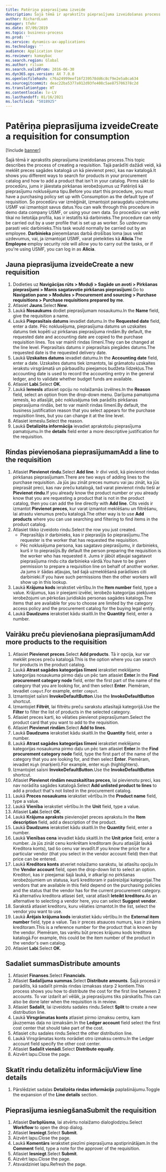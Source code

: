 ```yaml
---
title: Patēriņa pieprasījuma izveide
description: Šajā tēmā ir aprakstīts pieprasījuma izveidošanas process.
author: RichardLuan
manager: tfehr
ms.date: 07/09/2019
ms.topic: business-process
ms.prod: ''
ms.service: dynamics-ax-applications
ms.technology: ''
audience: Application User
ms.reviewer: kamaybac
ms.search.region: Global
ms.author: riluan
ms.search.validFrom: 2016-06-30
ms.dyn365.ops.version: AX 7.0.0
ms.openlocfilehash: c76a24999eef16f239578dd6c8cf9e2e5a8ca634
ms.sourcegitcommit: deac22ba5377a912d93fe408c5ae875706378c2d
ms.translationtype: HT
ms.contentlocale: lv-LV
ms.lasthandoff: 01/16/2021
ms.locfileid: "5018925"
---
```

# <a name="create-a-requisition-for-consumption"></a><span data-ttu-id="0759f-103">Patēriņa pieprasījuma izveide</span><span class="sxs-lookup"><span data-stu-id="0759f-103">Create a requisition for consumption</span></span>

[!include [banner](../../includes/banner.md)]

<span data-ttu-id="0759f-104">Šajā tēmā ir aprakstīts pieprasījuma izveidošanas process.</span><span class="sxs-lookup"><span data-stu-id="0759f-104">This topic describes the process of creating a requisition.</span></span> <span data-ttu-id="0759f-105">Tajā parādīti dažādi veidi, kā meklēt preces sagādes katalogā un kā pievienot preci, kas nav katalogā.</span><span class="sxs-lookup"><span data-stu-id="0759f-105">It shows you different ways to search for products in your procurement catalog and how to add a product that isn't in your catalog.</span></span> <span data-ttu-id="0759f-106">Pirms sākt šo procedūru, jums ir jāiestata pirkšanas ierobežojumus uz Patēriņš kā pieprasījumu noklusējuma tipu.</span><span class="sxs-lookup"><span data-stu-id="0759f-106">Before you start this procedure, you must have a purchasing policy set up with Consumption as the default type of requisition.</span></span> <span data-ttu-id="0759f-107">Šo procedūru var izmēģināt, izmantojot paraugdatu uzņēmumu USMF vai izmantojot savus datus.</span><span class="sxs-lookup"><span data-stu-id="0759f-107">You can walk through this procedure in demo data company USMF, or using your own data.</span></span> <span data-ttu-id="0759f-108">Šo procedūru var veikt tikai no lietotāja profila, kas ir iestatīts kā darbinieks.</span><span class="sxs-lookup"><span data-stu-id="0759f-108">The procedure can only be carried out by a user profile that is set up as worker.</span></span> <span data-ttu-id="0759f-109">Šo uzdevumu parasti veic darbinieks.</span><span class="sxs-lookup"><span data-stu-id="0759f-109">This task would normally be carried out by an employee.</span></span> <span data-ttu-id="0759f-110">**Darbinieka** pieņemšanas darbā drošības loma ļaus veikt uzdevumus, vai, ja izmantojat USMF, varat pieteikties kā **Alicia**.</span><span class="sxs-lookup"><span data-stu-id="0759f-110">The **Employee** employ security role will allow you to carry out the tasks, or if you're using USMF, you can log in as **Alicia**.</span></span>


## <a name="create-a-new-requisition"></a><span data-ttu-id="0759f-111">Jauna pieprasījuma izveide</span><span class="sxs-lookup"><span data-stu-id="0759f-111">Create a new requisition</span></span>
1. <span data-ttu-id="0759f-112">Dodieties uz **Navigācijas rūts > Moduļi > Sagāde un avoti > Pirkšanas pieprasījumi > Manis sagatavotie pirkšanas pieprasījumi**.</span><span class="sxs-lookup"><span data-stu-id="0759f-112">Go to **Navigation pane > Modules > Procurement and sourcing > Purchase requisitions > Purchase requisitions prepared by me**.</span></span>
2. <span data-ttu-id="0759f-113">Atlasiet **Jauns**.</span><span class="sxs-lookup"><span data-stu-id="0759f-113">Select **New**.</span></span>
3. <span data-ttu-id="0759f-114">Laukā **Nosaukums** dodiet pieprasījumam nosaukumu.</span><span class="sxs-lookup"><span data-stu-id="0759f-114">In the **Name** field, give the requisition a name.</span></span>
4. <span data-ttu-id="0759f-115">Laukā **Pieprasītais datums** ievadiet datumu.</span><span class="sxs-lookup"><span data-stu-id="0759f-115">In the **Requested date** field, enter a date.</span></span> <span data-ttu-id="0759f-116">Pēc noklusējuma, pieprasījuma datums un uzskaites datums tiek kopēti uz pirkšanas pieprasījuma rindām.</span><span class="sxs-lookup"><span data-stu-id="0759f-116">By default, the requested date and accounting date are copied to the purchase requisition lines.</span></span> <span data-ttu-id="0759f-117">Tos var mainīt rindas līmenī.</span><span class="sxs-lookup"><span data-stu-id="0759f-117">They can be changed at the line level.</span></span> <span data-ttu-id="0759f-118">Pieprasītais datums ir pieprasītais piegādes datums.</span><span class="sxs-lookup"><span data-stu-id="0759f-118">The requested date is the requested delivery date.</span></span>  
5. <span data-ttu-id="0759f-119">Laukā **Uzskaites datums** ievadiet datumu.</span><span class="sxs-lookup"><span data-stu-id="0759f-119">In the **Accounting date** field, enter a date.</span></span> <span data-ttu-id="0759f-120">Uzskaites datums tiek izmantots, lai grāmatotu uzskaites ierakstu virsgrāmatā un pārbaudītu pieejamos budžeta līdzekļus.</span><span class="sxs-lookup"><span data-stu-id="0759f-120">The accounting date is used to record the accounting entry in the general ledger, and to validate whether budget funds are available.</span></span>  
6. <span data-ttu-id="0759f-121">Atlasiet **Labi**.</span><span class="sxs-lookup"><span data-stu-id="0759f-121">Select **OK**.</span></span>
7. <span data-ttu-id="0759f-122">Laukā **Iemesls** atlasiet opciju no nolaižamās izvēlnes.</span><span class="sxs-lookup"><span data-stu-id="0759f-122">In the **Reason** field, select an option from the drop-down menu.</span></span> <span data-ttu-id="0759f-123">Darījuma pamatojuma iemesls, ko atlasījāt, pēc noklusējuma tiek parādīts pirkšanas pieprasījuma rindās, bet to var mainīt rindas līmenī.</span><span class="sxs-lookup"><span data-stu-id="0759f-123">By default, the business justification reason that you select appears for the purchase requisition lines, but you can change it at the line level.</span></span>  
8. <span data-ttu-id="0759f-124">Atlasiet iemeslu.</span><span class="sxs-lookup"><span data-stu-id="0759f-124">Select the reason.</span></span>
9. <span data-ttu-id="0759f-125">Laukā **Detalizēta informācija** ievadiet aprakstošu pieprasījuma pamatojumu.</span><span class="sxs-lookup"><span data-stu-id="0759f-125">In the **details** field enter a more descriptive justification for the requisition.</span></span>

## <a name="add-a-line-to-the-requisition"></a><span data-ttu-id="0759f-126">Rindas pievienošana pieprasījumam</span><span class="sxs-lookup"><span data-stu-id="0759f-126">Add a line to the requisition</span></span>
1. <span data-ttu-id="0759f-127">Atlasiet **Pievienot rindu**.</span><span class="sxs-lookup"><span data-stu-id="0759f-127">Select **Add line**.</span></span> <span data-ttu-id="0759f-128">Ir divi veidi, kā pievienot rindas pirkšanas pieprasījumam.</span><span class="sxs-lookup"><span data-stu-id="0759f-128">There are two ways of adding lines to the purchase requisition.</span></span> <span data-ttu-id="0759f-129">Ja jūs jau zināt preces numuru vai jau zināt, ka jūs pieprasāt preci, kas nav preču katalogā, tad varat pievienot rindu tieši ar **Pievienot rindu**.</span><span class="sxs-lookup"><span data-stu-id="0759f-129">If you already know the product number or you already know that you are requesting a product that is not in the product catalog, then you can add the line directly with **Add line**.</span></span> <span data-ttu-id="0759f-130">Cits veids ir izmantot **Pievienot preces**, kur varat izmantot meklēšanu un filtrēšanu, lai atrastu vienumus preču katalogā.</span><span class="sxs-lookup"><span data-stu-id="0759f-130">The other way is to use **Add products** where you can use searching and filtering to find items in the product catalog.</span></span>    
2. <span data-ttu-id="0759f-131">Atlasiet tikko izveidoto rindu.</span><span class="sxs-lookup"><span data-stu-id="0759f-131">Select the row you just created.</span></span>
    - <span data-ttu-id="0759f-132">Pieprasītājs ir darbinieks, kas ir pieprasījis šo pieprasījumu.</span><span class="sxs-lookup"><span data-stu-id="0759f-132">The requester is the worker that has requested the requisition.</span></span>   
    - <span data-ttu-id="0759f-133">Pēc noklusējuma persona, kas sagatavo pieprasījumu, ir darbinieks, kurš ir to pieprasījis.</span><span class="sxs-lookup"><span data-stu-id="0759f-133">By default the person preparing the requisition is the worker who has requested it.</span></span> <span data-ttu-id="0759f-134">Jums ir jābūt atļaujai sagatavot pieprasījuma rindu cita darbinieka vārdā.</span><span class="sxs-lookup"><span data-stu-id="0759f-134">You have to be given permission to prepare a requisition line on behalf of another worker.</span></span> <span data-ttu-id="0759f-135">Ja jums ir šādas atļaujas, tad šajā uzmeklēšanā parādīsies citi darbinieki.</span><span class="sxs-lookup"><span data-stu-id="0759f-135">If you have such permissions then the other workers will show up in this lookup.</span></span>  
3. <span data-ttu-id="0759f-136">Laukā **Krājuma kods** ierakstiet vērtību.</span><span class="sxs-lookup"><span data-stu-id="0759f-136">In the **Item number** field, type a value.</span></span> <span data-ttu-id="0759f-137">Krājumus, kas ir pieejami izvēlei, ierobežo kategorijas piekļuves ierobežojumi un pērkošas juridiskās personas sagādes katalogs.</span><span class="sxs-lookup"><span data-stu-id="0759f-137">The items that are available for you to choose are limited by the category access policy and the procurement catalog for the buying legal entity.</span></span>   
4. <span data-ttu-id="0759f-138">Laukā **Daudzums** ierakstiet kādu skaitli.</span><span class="sxs-lookup"><span data-stu-id="0759f-138">In the **Quantity** field, enter a number.</span></span>

## <a name="add-more-products-to-the-requisition"></a><span data-ttu-id="0759f-139">Vairāku preču pievienošana pieprasījumam</span><span class="sxs-lookup"><span data-stu-id="0759f-139">Add more products to the requisition</span></span>
1. <span data-ttu-id="0759f-140">Atlasiet **Pievienot preces**.</span><span class="sxs-lookup"><span data-stu-id="0759f-140">Select **Add products**.</span></span> <span data-ttu-id="0759f-141">Tā ir opcija, kur var meklēt preces preču katalogā.</span><span class="sxs-lookup"><span data-stu-id="0759f-141">This is the option where you can search for products in the product catalog.</span></span>    
2. <span data-ttu-id="0759f-142">Laukā **Atrast sagādes kategorijas līmeni** ierakstiet meklējamo kategorijas nosaukuma pirmo daļu un pēc tam atlasiet **Enter**.</span><span class="sxs-lookup"><span data-stu-id="0759f-142">In the **Find procurement category node** field, enter the first part of the name of the category that you are looking for, and then select **Enter**.</span></span> <span data-ttu-id="0759f-143">Piemēram, ievadiet `comput`.</span><span class="sxs-lookup"><span data-stu-id="0759f-143">For example, enter `comput`.</span></span>  
3. <span data-ttu-id="0759f-144">Izmantojiet saīsni **InvokeDefaultButton**.</span><span class="sxs-lookup"><span data-stu-id="0759f-144">Use the **InvokeDefaultButton** shortcut.</span></span>
4. <span data-ttu-id="0759f-145">Izmantojiet **Filtrēt**, lai filtrētu preču sarakstu atlasītajā kategorijā.</span><span class="sxs-lookup"><span data-stu-id="0759f-145">Use the **Filter** to filter the list of products in the selected category.</span></span>
5. <span data-ttu-id="0759f-146">Atlasiet preces karti, ko vēlaties pievienot pieprasījumam.</span><span class="sxs-lookup"><span data-stu-id="0759f-146">Select the product card that you want to add to the requisition.</span></span>
6. <span data-ttu-id="0759f-147">Atlasiet **Pievienot rindām**.</span><span class="sxs-lookup"><span data-stu-id="0759f-147">Select **Add to lines**.</span></span>
7. <span data-ttu-id="0759f-148">Laukā **Daudzums** ierakstiet kādu skaitli.</span><span class="sxs-lookup"><span data-stu-id="0759f-148">In the **Quantity** field, enter a number.</span></span>
8. <span data-ttu-id="0759f-149">Laukā **Atrast sagādes kategorijas līmeni** ierakstiet meklējamo kategorijas nosaukuma pirmo daļu un pēc tam atlasiet **Enter**.</span><span class="sxs-lookup"><span data-stu-id="0759f-149">In the **Find procurement category node** field, type the first part of the name of the category that you are looking for, and then select **Enter**.</span></span> <span data-ttu-id="0759f-150">Piemēram, ievadiet `High` (marķieri).</span><span class="sxs-lookup"><span data-stu-id="0759f-150">For example, enter `High` (highlighters).</span></span>  
9. <span data-ttu-id="0759f-151">Izmantojiet saīsni **InvokeDefaultButton**.</span><span class="sxs-lookup"><span data-stu-id="0759f-151">Use the **InvokeDefaultButton** shortcut.</span></span>
10. <span data-ttu-id="0759f-152">Atlasiet **Pievienot rindām neuzskaitītas preces**, lai pievienotu preci, kas nav norādīta sagādes katalogā.</span><span class="sxs-lookup"><span data-stu-id="0759f-152">Select **Add unlisted product to lines** to add a product that's not listed in the procurement catalog.</span></span>
11. <span data-ttu-id="0759f-153">Laukā **Preces nosaukums** ierakstiet vērtību.</span><span class="sxs-lookup"><span data-stu-id="0759f-153">In the **Product name** field, type a value.</span></span>
12. <span data-ttu-id="0759f-154">Laukā **Vienība** ierakstiet vērtību.</span><span class="sxs-lookup"><span data-stu-id="0759f-154">In the **Unit** field, type a value.</span></span>
13. <span data-ttu-id="0759f-155">Atlasiet **Labi**.</span><span class="sxs-lookup"><span data-stu-id="0759f-155">Select **OK**.</span></span>
14. <span data-ttu-id="0759f-156">Laukā **Krājuma apraksts** pievienojiet preces aprakstu.</span><span class="sxs-lookup"><span data-stu-id="0759f-156">In the **Item description** field, add a description of the product.</span></span>
15. <span data-ttu-id="0759f-157">Laukā **Daudzums** ierakstiet kādu skaitli.</span><span class="sxs-lookup"><span data-stu-id="0759f-157">In the **Quantity** field, enter a number.</span></span>
16. <span data-ttu-id="0759f-158">Laukā **Vienības cena** ievadiet kādu skaitli.</span><span class="sxs-lookup"><span data-stu-id="0759f-158">In the **Unit price** field, enter a number.</span></span> <span data-ttu-id="0759f-159">Ja jūs zināt cenu konkrētam kreditoram (kuru atlasījāt laukā Kreditora konts), tad šo cenu var ievadīt.</span><span class="sxs-lookup"><span data-stu-id="0759f-159">If you know the price for a particular vendor (that you select in the vendor account field) then that price can be entered.</span></span>   
17. <span data-ttu-id="0759f-160">Laukā **Kreditora konts** atveriet nolaižamo sarakstu, lai atlasītu opciju.</span><span class="sxs-lookup"><span data-stu-id="0759f-160">In the **Vendor account** field, open the drop-down list to select an option.</span></span> <span data-ttu-id="0759f-161">Kreditori, kas ir pieejamai šajā laukā, ir atkarīgi no pirkšanas ierobežojumiem un statusa, kurš kreditoram ir pašreizējai kategorijai.</span><span class="sxs-lookup"><span data-stu-id="0759f-161">The vendors that are available in this field depend on the purchasing policies and the status that the vendor has for the current procurement category.</span></span> <span data-ttu-id="0759f-162">Kā alternatīvu kreditora atlasei šeit, varat atlasīt **Ieteikt kreditoru**.</span><span class="sxs-lookup"><span data-stu-id="0759f-162">As an alternative to selecting a vendor here, you can select **Suggest vendor**.</span></span>    
18. <span data-ttu-id="0759f-163">Sarakstā atlasiet kreditoru, kuru vēlaties izmantot.</span><span class="sxs-lookup"><span data-stu-id="0759f-163">In the list, select the vendor you want to use.</span></span>
19. <span data-ttu-id="0759f-164">Laukā **Ārējais krājuma kods** ierakstiet kādu vērtību.</span><span class="sxs-lookup"><span data-stu-id="0759f-164">In the **External item number** field, type a value.</span></span> <span data-ttu-id="0759f-165">Tas ir preces atsauces numurs, kas ir zināms kreditoram.</span><span class="sxs-lookup"><span data-stu-id="0759f-165">This is a reference number for the product that is known by the vendor.</span></span> <span data-ttu-id="0759f-166">Piemēram, tas varētu būt preces krājumu kods kreditora katalogā.</span><span class="sxs-lookup"><span data-stu-id="0759f-166">For example, this could be the item number of the product in the vendor's own catalog.</span></span>  
20. <span data-ttu-id="0759f-167">Atlasiet **Labi**.</span><span class="sxs-lookup"><span data-stu-id="0759f-167">Select **OK**.</span></span>

## <a name="distribute-amounts"></a><span data-ttu-id="0759f-168">Sadaliet summas</span><span class="sxs-lookup"><span data-stu-id="0759f-168">Distribute amounts</span></span>
1. <span data-ttu-id="0759f-169">Atlasiet **Finanses**.</span><span class="sxs-lookup"><span data-stu-id="0759f-169">Select **Financials**.</span></span>
2. <span data-ttu-id="0759f-170">Atlasiet **Sadalījuma summas**.</span><span class="sxs-lookup"><span data-stu-id="0759f-170">Select **Distribute amounts**.</span></span> <span data-ttu-id="0759f-171">Šajā procesā ir parādīts, kā sadalīt pirmās rindas izmaksas starp 2 kontiem.</span><span class="sxs-lookup"><span data-stu-id="0759f-171">This process shows you how to distribute the cost for the first line between 2 accounts.</span></span> <span data-ttu-id="0759f-172">To var izdarīt arī vēlāk, ja pieprasījums tiks pārskatīts.</span><span class="sxs-lookup"><span data-stu-id="0759f-172">This can also be done later when the requisition is in review.</span></span>  
3. <span data-ttu-id="0759f-173">Atlasiet **Sadalīt**, lai izveidotu sadales rindu.</span><span class="sxs-lookup"><span data-stu-id="0759f-173">Select **Split** to create a new distribution line.</span></span>
4. <span data-ttu-id="0759f-174">Laukā **Virsgrāmatas konts** atlasiet pirmo izmaksu centru, kam jāuzņemas daļa no izmaksām.</span><span class="sxs-lookup"><span data-stu-id="0759f-174">In the **Ledger account** field select the first cost center that should take part of the cost.</span></span>
5. <span data-ttu-id="0759f-175">Atlasiet citu sadales rindu.</span><span class="sxs-lookup"><span data-stu-id="0759f-175">Select the other distribution line.</span></span>
6. <span data-ttu-id="0759f-176">Laukā Virsgrāmatas konts norādiet otro izmaksu centru.</span><span class="sxs-lookup"><span data-stu-id="0759f-176">In the Ledger account field specify the other cost center.</span></span>
7. <span data-ttu-id="0759f-177">Atlasiet **Sadalīt vienādi**.</span><span class="sxs-lookup"><span data-stu-id="0759f-177">Select **Distribute equally**.</span></span>
8. <span data-ttu-id="0759f-178">Aizvērt lapu.</span><span class="sxs-lookup"><span data-stu-id="0759f-178">Close the page.</span></span>

## <a name="view-line-details"></a><span data-ttu-id="0759f-179">Skatīt rindu detalizētu informāciju</span><span class="sxs-lookup"><span data-stu-id="0759f-179">View line details</span></span>
1. <span data-ttu-id="0759f-180">Pārslēdziet sadaļas **Detalizēta rindas informācija** paplašinājumu.</span><span class="sxs-lookup"><span data-stu-id="0759f-180">Toggle the expansion of the **Line details** section.</span></span>

## <a name="submit-the-requisition"></a><span data-ttu-id="0759f-181">Pieprasījuma iesniegšana</span><span class="sxs-lookup"><span data-stu-id="0759f-181">Submit the requisition</span></span>
1. <span data-ttu-id="0759f-182">Atlasiet **Darbplūsma**, lai atvērtu nolaižamo dialoglodziņu.</span><span class="sxs-lookup"><span data-stu-id="0759f-182">Select **Workflow** to open the drop dialog.</span></span>
2. <span data-ttu-id="0759f-183">Atlasiet **Iesniegt**.</span><span class="sxs-lookup"><span data-stu-id="0759f-183">Select **Submit**.</span></span>
3. <span data-ttu-id="0759f-184">Aizvērt lapu.</span><span class="sxs-lookup"><span data-stu-id="0759f-184">Close the page.</span></span>
4. <span data-ttu-id="0759f-185">Laukā **Komentārs** ierakstiet piezīmi pieprasījuma apstiprinātājam.</span><span class="sxs-lookup"><span data-stu-id="0759f-185">In the **Comment** field, type a note for the approver of the requisition.</span></span>
5. <span data-ttu-id="0759f-186">Atlasiet **Iesniegt**.</span><span class="sxs-lookup"><span data-stu-id="0759f-186">Select **Submit**.</span></span>
6. <span data-ttu-id="0759f-187">Aizvērt lapu.</span><span class="sxs-lookup"><span data-stu-id="0759f-187">Close the page.</span></span>
7. <span data-ttu-id="0759f-188">Atsvaidziniet lapu.</span><span class="sxs-lookup"><span data-stu-id="0759f-188">Refresh the page.</span></span>

